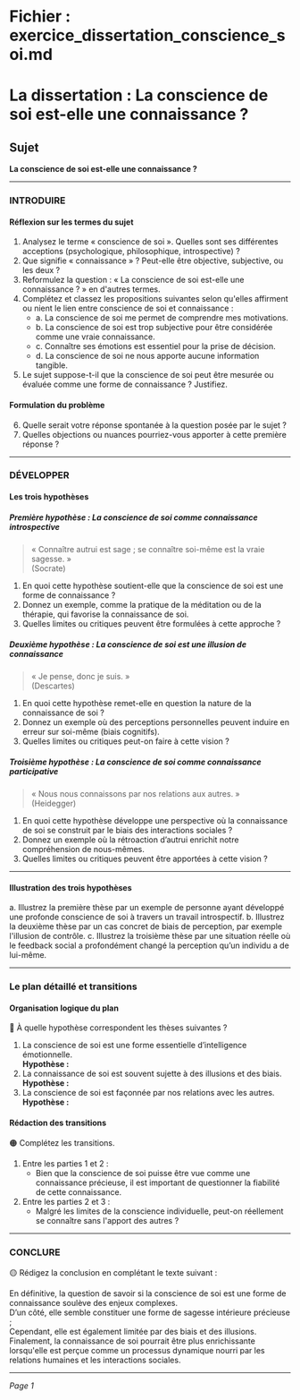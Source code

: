 # Fichier : exercice_dissertation_conscience_soi.md

# La dissertation : La conscience de soi est-elle une connaissance ?

## Sujet
**La conscience de soi est-elle une connaissance ?**

---

### INTRODUIRE

#### Réflexion sur les termes du sujet

1. Analysez le terme « conscience de soi ». Quelles sont ses différentes acceptions (psychologique, philosophique, introspective) ?
2. Que signifie « connaissance » ? Peut-elle être objective, subjective, ou les deux ?
3. Reformulez la question : « La conscience de soi est-elle une connaissance ? » en d'autres termes.
4. Complétez et classez les propositions suivantes selon qu'elles affirment ou nient le lien entre conscience de soi et connaissance :
   - a. La conscience de soi me permet de comprendre mes motivations.
   - b. La conscience de soi est trop subjective pour être considérée comme une vraie connaissance.
   - c. Connaître ses émotions est essentiel pour la prise de décision.
   - d. La conscience de soi ne nous apporte aucune information tangible.
5. Le sujet suppose-t-il que la conscience de soi peut être mesurée ou évaluée comme une forme de connaissance ? Justifiez.

#### Formulation du problème

6. Quelle serait votre réponse spontanée à la question posée par le sujet ?
7. Quelles objections ou nuances pourriez-vous apporter à cette première réponse ?

---

### DÉVELOPPER

#### Les trois hypothèses

##### Première hypothèse : La conscience de soi comme connaissance introspective

> « Connaître autrui est sage ; se connaître soi-même est la vraie sagesse. »  
> (Socrate)

1. En quoi cette hypothèse soutient-elle que la conscience de soi est une forme de connaissance ?
2. Donnez un exemple, comme la pratique de la méditation ou de la thérapie, qui favorise la connaissance de soi.
3. Quelles limites ou critiques peuvent être formulées à cette approche ?

##### Deuxième hypothèse : La conscience de soi est une illusion de connaissance

> « Je pense, donc je suis. »  
> (Descartes)

1. En quoi cette hypothèse remet-elle en question la nature de la connaissance de soi ?
2. Donnez un exemple où des perceptions personnelles peuvent induire en erreur sur soi-même (biais cognitifs).
3. Quelles limites ou critiques peut-on faire à cette vision ?

##### Troisième hypothèse : La conscience de soi comme connaissance participative

> « Nous nous connaissons par nos relations aux autres. »  
> (Heidegger)

1. En quoi cette hypothèse développe une perspective où la connaissance de soi se construit par le biais des interactions sociales ?
2. Donnez un exemple où la rétroaction d’autrui enrichit notre compréhension de nous-mêmes.
3. Quelles limites ou critiques peuvent être apportées à cette vision ?

---

#### Illustration des trois hypothèses

a. Illustrez la première thèse par un exemple de personne ayant développé une profonde conscience de soi à travers un travail introspectif.
b. Illustrez la deuxième thèse par un cas concret de biais de perception, par exemple l'illusion de contrôle.
c. Illustrez la troisième thèse par une situation réelle où le feedback social a profondément changé la perception qu’un individu a de lui-même.

---

### Le plan détaillé et transitions

#### Organisation logique du plan

🔴 À quelle hypothèse correspondent les thèses suivantes ?

1. La conscience de soi est une forme essentielle d’intelligence émotionnelle.  
   **Hypothèse :**
2. La connaissance de soi est souvent sujette à des illusions et des biais.  
   **Hypothèse :**
3. La conscience de soi est façonnée par nos relations avec les autres.  
   **Hypothèse :**

#### Rédaction des transitions

🟠 Complétez les transitions.

1. Entre les parties 1 et 2 :  
   - Bien que la conscience de soi puisse être vue comme une connaissance précieuse, il est important de questionner la fiabilité de cette connaissance.
2. Entre les parties 2 et 3 :  
   - Malgré les limites de la conscience individuelle, peut-on réellement se connaître sans l'apport des autres ?

---

### CONCLURE

🟡 Rédigez la conclusion en complétant le texte suivant :

En définitive, la question de savoir si la conscience de soi est une forme de connaissance soulève des enjeux complexes.  
D’un côté, elle semble constituer une forme de sagesse intérieure précieuse ;  
Cependant, elle est également limitée par des biais et des illusions.  
Finalement, la connaissance de soi pourrait être plus enrichissante lorsqu'elle est perçue comme un processus dynamique nourri par les relations humaines et les interactions sociales.

--- 

*Page 1*